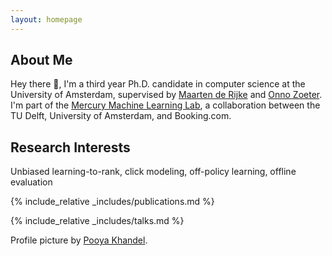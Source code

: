 ```yaml
---
layout: homepage
---
```


## About Me

Hey there 👋, I'm a third year Ph.D. candidate in computer science at the University of Amsterdam, supervised by [Maarten de Rijke](https://staff.fnwi.uva.nl/m.derijke/) and [Onno Zoeter](https://dl.acm.org/profile/81315492758). I'm part of the [Mercury Machine Learning Lab](https://icai.ai/mercury-machine-learning-lab/), a collaboration between the TU Delft, University of Amsterdam, and Booking.com.

## Research Interests
Unbiased learning-to-rank, click modeling, off-policy learning, offline evaluation

<!-- ## News -->
<!-- - **[Feb. 2020]** Our paper about incremental learning is accepted to CVPR 2020. -->

{% include_relative _includes/publications.md %}

{% include_relative _includes/talks.md %}

<!-- {% include_relative _includes/services.md %} -->

Profile picture by [Pooya Khandel](https://www.pooyakhandel.com/).
